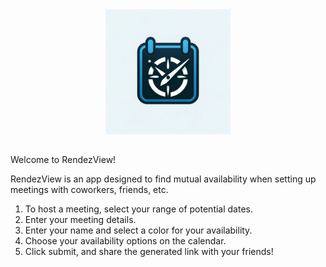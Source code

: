 <p align="center"><img src="/public/logo2.png" width='200' style="margin-top: 10px; margin-bottom: 15px;"></p>

Welcome to RendezView!

RendezView is an app designed to find mutual availability when setting up meetings with coworkers, friends, etc.

1. To host a meeting, select your range of potential dates.
2. Enter your meeting details.
3. Enter your name and select a color for your availability.
4. Choose your availability options on the calendar.
5. Click submit, and share the generated link with your friends!